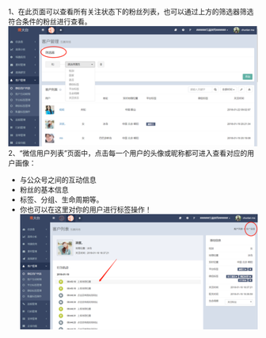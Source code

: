 1、在此页面可以查看所有关注状态下的粉丝列表，也可以通过上方的筛选器筛选符合条件的粉丝进行查看。![](/assets/1516594955%281%29.png)2、“微信用户列表”页面中，点击每一个用户的头像或昵称都可进入查看对应的用户画像：

* 与公众号之间的互动信息
* 粉丝的基本信息
* 标签、分组、生命周期等。
* 你也可以在这里对你的用户进行标签操作！![](/assets/1516357459%281%29.png)




